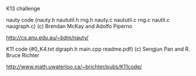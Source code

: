 K13 challenge

nauty code (nauty.h naututil.h rng.h nauty.c naututil.c rng.c nautil.c naugraph.c) (c) Brendan McKay and Adolfo Piperno

http://cs.anu.edu.au/~bdm/nauty/

K11 code (#0_K4.txt dgraph.h main.cpp readme.pdf) (c) Sengjun Pan and R. Bruce Richter

http://www.math.uwaterloo.ca/~brichter/pubs/K11code/
